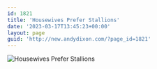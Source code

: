 ```yaml
---
id: 1821
title: 'Housewives Prefer Stallions'
date: '2023-03-17T13:45:23+00:00'
layout: page
guid: 'http://new.andydixon.com/?page_id=1821'
---
```


![Housewives Prefer Stallions](https://i0.wp.com/assets.g8x2.ldn.idrivee2-23.com/posters/Housewives%20Prefer%20Stallions%2001.jpg?w=1200&ssl=1 "Housewives Prefer Stallions")